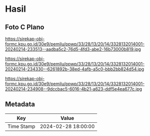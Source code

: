 # Hasil

## Foto C Plano

https://sirekap-obj-formc.kpu.go.id/30e9/pemilu/ppwp/33/28/13/20/14/3328132014001-20240214-233513--aadba5c2-76d5-4fd3-abe2-16b73000b819.jpg

https://sirekap-obj-formc.kpu.go.id/30e9/pemilu/ppwp/33/28/13/20/14/3328132014001-20240214-234330--6261892b-38ed-4afb-a5c0-bbb2bb824d54.jpg

https://sirekap-obj-formc.kpu.go.id/30e9/pemilu/ppwp/33/28/13/20/14/3328132014001-20240214-234908--9dccbac5-6016-4b21-a623-ddf5e4ea677c.jpg


## Metadata

| Key        | Value               |
| ---------- | ------------------- |
| Time Stamp | 2024-02-28 18:00:00 |



